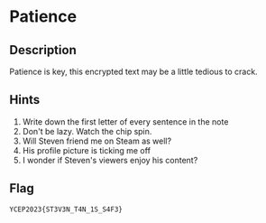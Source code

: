 # Patience

## Description
Patience is key, this encrypted text may be a little tedious to crack.

## Hints
1. Write down the first letter of every sentence in the note
2. Don't be lazy. Watch the chip spin.
3. Will Steven friend me on Steam as well?
4. His profile picture is ticking me off
5. I wonder if Steven's viewers enjoy his content?

## Flag
```
YCEP2023{ST3V3N_T4N_1S_S4F3}
```